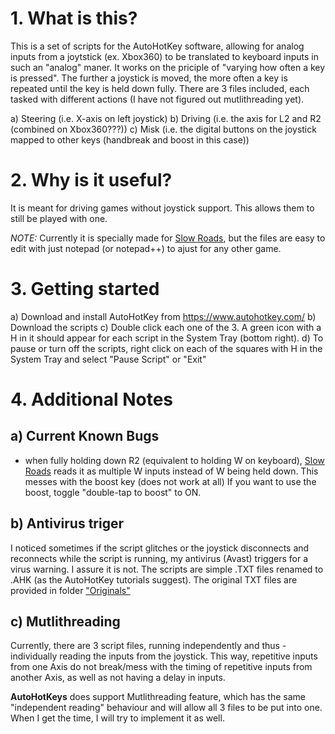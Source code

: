 # 1. What is this?
This is a set of scripts for the AutoHotKey software, allowing for analog inputs from a joytstick (ex. Xbox360) to be translated to keyboard inputs in such an "analog" maner. It works on the priciple of "varying how often a key is pressed". The further a joystick is moved, the more often a key is repeated until the key is held down fully.
There are 3 files included, each tasked with different actions (I have not figured out mutlithreading yet). 

a) Steering (i.e. X-axis on left joystick)
b) Driving (i.e. the axis for L2 and R2 (combined on Xbox360???))
c) Misk (i.e. the digital buttons on the joystick mapped to other keys (handbreak and boost in this case))


# 2. Why is it useful?
It is meant for driving games without joystick support. This allows them to still be played with one. 

*NOTE:*
Currently it is specially made for [Slow Roads](https://slowroads.io/ "Slow Roads"), but the files are easy to edit with just notepad (or notepad++) to ajust for any other game.


# 3. Getting started
a) Download and install AutoHotKey from https://www.autohotkey.com/
b) Download the scripts
c) Double click each one of the 3. A green icon with a H in it should appear for each script in the System Tray (bottom right). 
d) To pause or turn off the scripts, right click on each of the squares with H in the System Tray and select "Pause Script" or "Exit"


# 4. Additional Notes

## a) Current Known Bugs
- when fully holding down R2 (equivalent to holding W on keyboard), [Slow Roads](https://slowroads.io/) reads it as multiple W inputs instead of W being held down. This messes with the boost key (does not work at all)
If you want to use the boost, toggle "double-tap to boost" to ON. 

## b) Antivirus triger
I noticed sometimes if the script glitches or the joystick disconnects and reconnects while the script is running, my antivirus (Avast) triggers for a virus warning. I assure it is not.
The scripts are simple .TXT files renamed to .AHK (as the AutoHotKey tutorials suggest). The original TXT files are provided in folder ["Originals"](Originals/)

## c) Mutlithreading
Currently, there are 3 script files, running independently and thus - individually reading the inputs from the joystick. This way, repetitive inputs from one Axis do not break/mess with the timing of repetitive inputs from another Axis, as well as not having a delay in inputs.

**AutoHotKeys** does support Mutlithreading feature, which has the same "independent reading" behaviour and will allow all 3 files to be put into one. When I get the time, I will try to implement it as well. 


